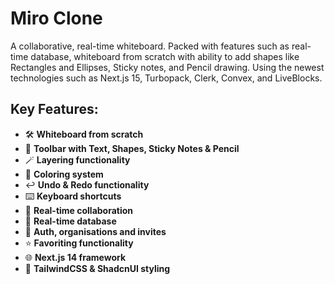 # Miro Clone

A collaborative, real-time whiteboard. Packed with features such as real-time database, whiteboard from scratch with ability to add shapes like Rectangles and Ellipses, Sticky notes, and Pencil drawing. Using the newest technologies such as Next.js 15, Turbopack, Clerk, Convex, and LiveBlocks.

## Key Features:

- 🛠️ **Whiteboard from scratch**
- 🧰 **Toolbar with Text, Shapes, Sticky Notes & Pencil**
- 🪄 **Layering functionality**
- 🎨 **Coloring system**
- ↩️ **Undo & Redo functionality**
- ⌨️ **Keyboard shortcuts**
- 🤝 **Real-time collaboration**
- 💾 **Real-time database**
- 🔐 **Auth, organisations and invites**
- ⭐️ **Favoriting functionality**
- 🌐 **Next.js 14 framework**
- 💅 **TailwindCSS & ShadcnUI styling**
